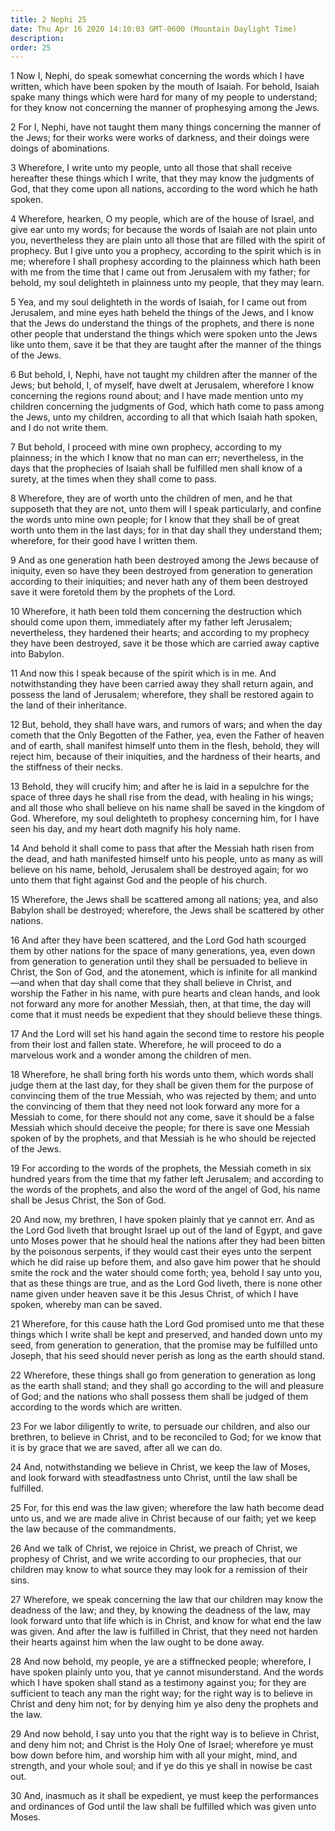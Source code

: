 ```yaml
---
title: 2 Nephi 25
date: Thu Apr 16 2020 14:10:03 GMT-0600 (Mountain Daylight Time)
description: 
order: 25
---
```


<p>
  1 Now I, Nephi, do speak somewhat concerning the words which I have written,
  which have been spoken by the mouth of Isaiah. For behold, Isaiah spake many
  things which were hard for many of my people to understand; for they know not
  concerning the manner of prophesying among the Jews.
</p>
<p>
  2 For I, Nephi, have not taught them many things concerning the manner of the
  Jews; for their works were works of darkness, and their doings were doings of
  abominations.
</p>
<p>
  3 Wherefore, I write unto my people, unto all those that shall receive
  hereafter these things which I write, that they may know the judgments of God,
  that they come upon all nations, according to the word which he hath spoken.
</p>
<p>
  4 Wherefore, hearken, O my people, which are of the house of Israel, and give
  ear unto my words; for because the words of Isaiah are not plain unto you,
  nevertheless they are plain unto all those that are filled with the spirit of
  prophecy. But I give unto you a prophecy, according to the spirit which is in
  me; wherefore I shall prophesy according to the plainness which hath been with
  me from the time that I came out from Jerusalem with my father; for behold, my
  soul delighteth in plainness unto my people, that they may learn.
</p>
<p>
  5 Yea, and my soul delighteth in the words of Isaiah, for I came out from
  Jerusalem, and mine eyes hath beheld the things of the Jews, and I know that
  the Jews do understand the things of the prophets, and there is none other
  people that understand the things which were spoken unto the Jews like unto
  them, save it be that they are taught after the manner of the things of the
  Jews.
</p>
<p>
  6 But behold, I, Nephi, have not taught my children after the manner of the
  Jews; but behold, I, of myself, have dwelt at Jerusalem, wherefore I know
  concerning the regions round about; and I have made mention unto my children
  concerning the judgments of God, which hath come to pass among the Jews, unto
  my children, according to all that which Isaiah hath spoken, and I do not
  write them.
</p>
<p>
  7 But behold, I proceed with mine own prophecy, according to my plainness; in
  the which I know that no man can err; nevertheless, in the days that the
  prophecies of Isaiah shall be fulfilled men shall know of a surety, at the
  times when they shall come to pass.
</p>
<p>
  8 Wherefore, they are of worth unto the children of men, and he that supposeth
  that they are not, unto them will I speak particularly, and confine the words
  unto mine own people; for I know that they shall be of great worth unto them
  in the last days; for in that day shall they understand them; wherefore, for
  their good have I written them.
</p>
<p>
  9 And as one generation hath been destroyed among the Jews because of
  iniquity, even so have they been destroyed from generation to generation
  according to their iniquities; and never hath any of them been destroyed save
  it were foretold them by the prophets of the Lord.
</p>
<p>
  10 Wherefore, it hath been told them concerning the destruction which should
  come upon them, immediately after my father left Jerusalem; nevertheless, they
  hardened their hearts; and according to my prophecy they have been destroyed,
  save it be those which are carried away captive into Babylon.
</p>
<p>
  11 And now this I speak because of the spirit which is in me. And
  notwithstanding they have been carried away they shall return again, and
  possess the land of Jerusalem; wherefore, they shall be restored again to the
  land of their inheritance.
</p>
<p>
  12 But, behold, they shall have wars, and rumors of wars; and when the day
  cometh that the Only Begotten of the Father, yea, even the Father of heaven
  and of earth, shall manifest himself unto them in the flesh, behold, they will
  reject him, because of their iniquities, and the hardness of their hearts, and
  the stiffness of their necks.
</p>
<p>
  13 Behold, they will crucify him; and after he is laid in a sepulchre for the
  space of three days he shall rise from the dead, with healing in his wings;
  and all those who shall believe on his name shall be saved in the kingdom of
  God. Wherefore, my soul delighteth to prophesy concerning him, for I have seen
  his day, and my heart doth magnify his holy name.
</p>
<p>
  14 And behold it shall come to pass that after the Messiah hath risen from the
  dead, and hath manifested himself unto his people, unto as many as will
  believe on his name, behold, Jerusalem shall be destroyed again; for wo unto
  them that fight against God and the people of his church.
</p>
<p>
  15 Wherefore, the Jews shall be scattered among all nations; yea, and also
  Babylon shall be destroyed; wherefore, the Jews shall be scattered by other
  nations.
</p>
<p>
  16 And after they have been scattered, and the Lord God hath scourged them by
  other nations for the space of many generations, yea, even down from
  generation to generation until they shall be persuaded to believe in Christ,
  the Son of God, and the atonement, which is infinite for all
  mankind&#x2014;and when that day shall come that they shall believe in Christ,
  and worship the Father in his name, with pure hearts and clean hands, and look
  not forward any more for another Messiah, then, at that time, the day will
  come that it must needs be expedient that they should believe these things.
</p>
<p>
  17 And the Lord will set his hand again the second time to restore his people
  from their lost and fallen state. Wherefore, he will proceed to do a marvelous
  work and a wonder among the children of men.
</p>
<p>
  18 Wherefore, he shall bring forth his words unto them, which words shall
  judge them at the last day, for they shall be given them for the purpose of
  convincing them of the true Messiah, who was rejected by them; and unto the
  convincing of them that they need not look forward any more for a Messiah to
  come, for there should not any come, save it should be a false Messiah which
  should deceive the people; for there is save one Messiah spoken of by the
  prophets, and that Messiah is he who should be rejected of the Jews.
</p>
<p>
  19 For according to the words of the prophets, the Messiah cometh in six
  hundred years from the time that my father left Jerusalem; and according to
  the words of the prophets, and also the word of the angel of God, his name
  shall be Jesus Christ, the Son of God.
</p>
<p>
  20 And now, my brethren, I have spoken plainly that ye cannot err. And as the
  Lord God liveth that brought Israel up out of the land of Egypt, and gave unto
  Moses power that he should heal the nations after they had been bitten by the
  poisonous serpents, if they would cast their eyes unto the serpent which he
  did raise up before them, and also gave him power that he should smite the
  rock and the water should come forth; yea, behold I say unto you, that as
  these things are true, and as the Lord God liveth, there is none other name
  given under heaven save it be this Jesus Christ, of which I have spoken,
  whereby man can be saved.
</p>
<p>
  21 Wherefore, for this cause hath the Lord God promised unto me that these
  things which I write shall be kept and preserved, and handed down unto my
  seed, from generation to generation, that the promise may be fulfilled unto
  Joseph, that his seed should never perish as long as the earth should stand.
</p>
<p>
  22 Wherefore, these things shall go from generation to generation as long as
  the earth shall stand; and they shall go according to the will and pleasure of
  God; and the nations who shall possess them shall be judged of them according
  to the words which are written.
</p>
<p>
  23 For we labor diligently to write, to persuade our children, and also our
  brethren, to believe in Christ, and to be reconciled to God; for we know that
  it is by grace that we are saved, after all we can do.
</p>
<p>
  24 And, notwithstanding we believe in Christ, we keep the law of Moses, and
  look forward with steadfastness unto Christ, until the law shall be fulfilled.
</p>
<p>
  25 For, for this end was the law given; wherefore the law hath become dead
  unto us, and we are made alive in Christ because of our faith; yet we keep the
  law because of the commandments.
</p>
<p>
  26 And we talk of Christ, we rejoice in Christ, we preach of Christ, we
  prophesy of Christ, and we write according to our prophecies, that our
  children may know to what source they may look for a remission of their sins.
</p>
<p>
  27 Wherefore, we speak concerning the law that our children may know the
  deadness of the law; and they, by knowing the deadness of the law, may look
  forward unto that life which is in Christ, and know for what end the law was
  given. And after the law is fulfilled in Christ, that they need not harden
  their hearts against him when the law ought to be done away.
</p>
<p>
  28 And now behold, my people, ye are a stiffnecked people; wherefore, I have
  spoken plainly unto you, that ye cannot misunderstand. And the words which I
  have spoken shall stand as a testimony against you; for they are sufficient to
  teach any man the right way; for the right way is to believe in Christ and
  deny him not; for by denying him ye also deny the prophets and the law.
</p>
<p>
  29 And now behold, I say unto you that the right way is to believe in Christ,
  and deny him not; and Christ is the Holy One of Israel; wherefore ye must bow
  down before him, and worship him with all your might, mind, and strength, and
  your whole soul; and if ye do this ye shall in nowise be cast out.
</p>
<p>
  30 And, inasmuch as it shall be expedient, ye must keep the performances and
  ordinances of God until the law shall be fulfilled which was given unto Moses.
</p>
